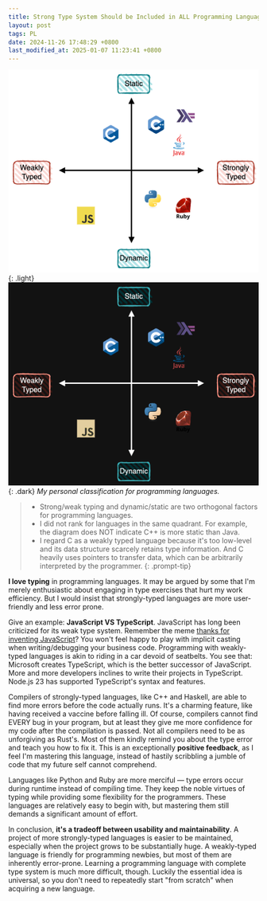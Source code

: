 ```yaml
---
title: Strong Type System Should be Included in ALL Programming Languages!
layout: post
tags: PL
date: 2024-11-26 17:48:29 +0800
last_modified_at: 2025-01-07 11:23:41 +0800
---
```


![Language Quadrant](/assets/img/type-system-quadrant_light.png){: .light}
![Language Quadrant](/assets/img/type-system-quadrant_dark.png){: .dark}
_My personal classification for programming languages._

> - Strong/weak typing and dynamic/static are two orthogonal factors for programming languages.
> - I did not rank for languages in the same quadrant. For example, the diagram does NOT indicate C++ is more static than Java.
> - I regard C as a weakly typed language because it's too low-level and its data structure scarcely retains type information. And C heavily uses pointers to transfer data, which can be arbitrarily interpreted by the programmer.
{: .prompt-tip}

**I love typing** in programming languages. It may be argued by some that I'm merely enthusiastic about engaging in type exercises that hurt my work efficiency. But I would insist that strongly-typed languages are more user-friendly and less error prone.

Give an example: **JavaScript VS TypeScript**. JavaScript has long been criticized for its weak type system. Remember the meme [thanks for inventing JavaScript][thanks-js]? You won't feel happy to play with implicit casting when writing/debugging your business code. Programming with weakly-typed languages is akin to riding in a car devoid of seatbelts. You see that: Microsoft creates TypeScript, which is the better successor of JavaScript. More and more developers inclines to write their projects in TypeScript. Node.js 23 has supported TypeScript's syntax and features.

Compilers of strongly-typed languages, like C++ and Haskell, are able to find more errors before the code actually runs. It's a charming feature, like having received a vaccine before falling ill. Of course, compilers cannot find EVERY bug in your program, but at least they give me more confidence for my code after the compilation is passed. Not all compilers need to be as unforgiving as Rust's. Most of them kindly remind you about the type error and teach you how to fix it. This is an exceptionally **positive feedback**, as I feel I'm mastering this language, instead of hastily scribbling a jumble of code that my future self cannot comprehend.

Languages like Python and Ruby are more merciful — type errors occur during runtime instead of compiling time. They keep the noble virtues of typing while providing some flexibility for the programmers. These languages are relatively easy to begin with, but mastering them still demands a significant amount of effort.

In conclusion, **it's a tradeoff between usability and maintainability**. A project of more strongly-typed languages is easier to be maintained, especially when the project grows to be substantially huge. A weakly-typed language is friendly for programming newbies, but most of them are inherently error-prone. Learning a programming language with complete type system is much more difficult, though. Luckily the essential idea is universal, so you don't need to repeatedly start "from scratch" when acquiring a new language.

[thanks-js]: https://www.reddit.com/r/ProgrammerHumor/comments/8srix1/thanks_brendan_for_giving_us_the_javascript/
